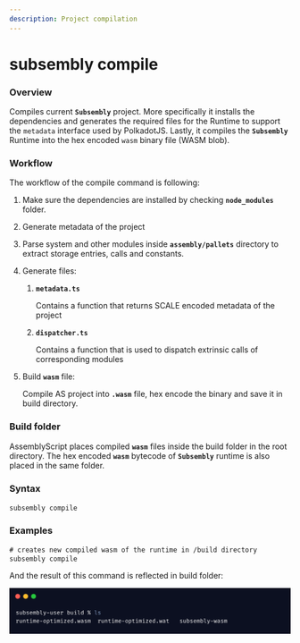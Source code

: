 ```yaml
---
description: Project compilation
---
```


# subsembly compile

### Overview

Compiles current **`Subsembly`** project. More specifically it installs the dependencies and generates the required files for the Runtime to support the `metadata` interface used by PolkadotJS. Lastly, it compiles the **`Subsembly`** Runtime into the hex encoded `wasm` binary file \(WASM blob\).

### Workflow 

The workflow of the compile command is following:

1. Make sure the dependencies are installed by checking **`node_modules`** folder.
2.  Generate metadata of the project 
   1. Parse system and other modules inside **`assembly/pallets`** directory to extract storage entries, calls and constants. 
   2. Generate files: 
      1. **`metadata.ts`** 

         Contains a function that returns SCALE encoded metadata of the project

      2. **`dispatcher.ts`**

         Contains a function that is used to dispatch extrinsic calls of corresponding modules 
   3. Build **`wasm`** file: 

      Compile AS project into **`.wasm`** file, hex encode the binary and save it in build directory.

### Build folder

AssemblyScript places compiled **`wasm`** files inside the build folder in the root directory. The hex encoded **`wasm`** bytecode of **`Subsembly`** runtime is also placed in the same folder.

### Syntax

```text
subsembly compile
```

### Examples

```text
# creates new compiled wasm of the runtime in /build directory
subsembly compile
```

And the result of this command is reflected in build folder:

![Picture 2. Build folder files](../../.gitbook/assets/image.png)

